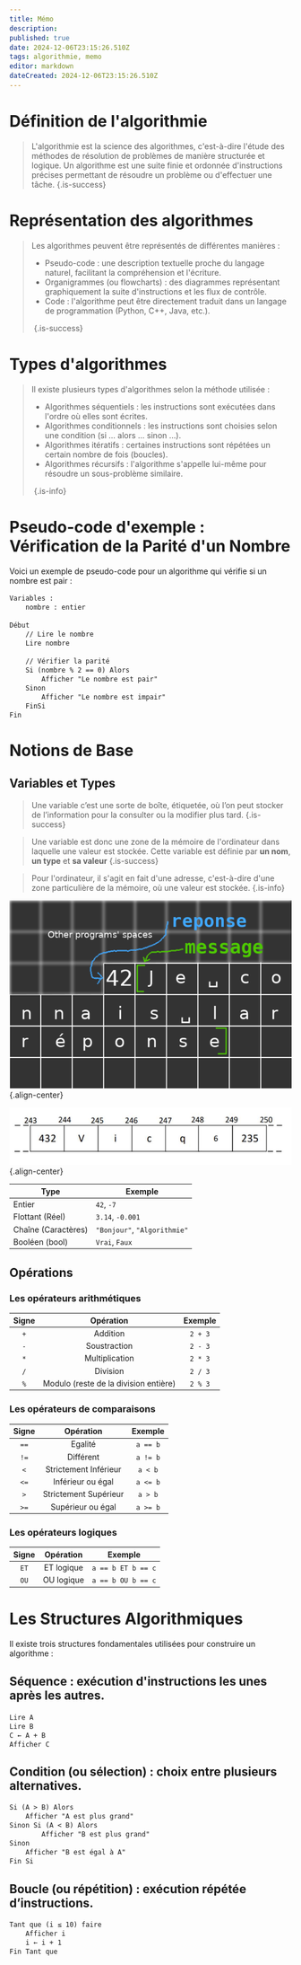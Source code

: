 ```yaml
---
title: Mémo
description: 
published: true
date: 2024-12-06T23:15:26.510Z
tags: algorithmie, memo
editor: markdown
dateCreated: 2024-12-06T23:15:26.510Z
---
```


# Définition de l'algorithmie
> L'algorithmie est la science des algorithmes, c'est-à-dire l'étude des méthodes de résolution de problèmes de manière structurée et logique. Un algorithme est une suite finie et ordonnée d'instructions précises permettant de résoudre un problème ou d'effectuer une tâche.
{.is-success}


# Représentation des algorithmes
> Les algorithmes peuvent être représentés de différentes manières :
> 
> - Pseudo-code : une description textuelle proche du langage naturel, facilitant la compréhension et l'écriture.
> - Organigrammes (ou flowcharts) : des diagrammes représentant graphiquement la suite d'instructions et les flux de contrôle.
> - Code : l'algorithme peut être directement traduit dans un langage de programmation (Python, C++, Java, etc.).
> 
> ‎
{.is-success}

# Types d'algorithmes
> Il existe plusieurs types d'algorithmes selon la méthode utilisée :
> 
> - Algorithmes séquentiels : les instructions sont exécutées dans l'ordre où elles sont écrites.
> - Algorithmes conditionnels : les instructions sont choisies selon une condition (si ... alors ... sinon ...).
> - Algorithmes itératifs : certaines instructions sont répétées un certain nombre de fois (boucles).
> - Algorithmes récursifs : l'algorithme s'appelle lui-même pour résoudre un sous-problème similaire.
> 
> ‎
{.is-info}




<!-- # Complexité des algorithmes
La complexité d'un algorithme mesure la quantité de ressources (temps et mémoire) qu'il nécessite pour résoudre un problème. Il existe deux types principaux de complexité :

Complexité temporelle : le temps d'exécution par rapport à la taille de l'entrée.
Complexité spatiale : la quantité de mémoire requise par rapport à la taille de l'entrée.
La notation Big-O est utilisée pour exprimer la complexité en fonction de la taille de l'entrée :

O(1) : Complexité constante.
O(n) : Complexité linéaire.
O(n²) : Complexité quadratique.
O(log n) : Complexité logarithmique.
O(n log n) : Complexité quasi-linéaire.

# Structures de données courantes
Les algorithmes travaillent souvent avec des structures de données. Quelques-unes des structures les plus courantes :

Tableaux (array) : contiennent des éléments de même type, accessibles par leur index.
Listes chaînées (linked list) : chaque élément contient une référence vers l'élément suivant.
Piles (stack) : structure LIFO (Last In, First Out).
Files (queue) : structure FIFO (First In, First Out).
Arbres (tree) : structure hiérarchique avec des nœuds connectés par des arêtes.
Graphes (graph) : ensemble de nœuds reliés par des arêtes, avec ou sans orientation.

# Exemples d'algorithmes célèbres
Tri : Tri à bulles (bubble sort), Tri rapide (quick sort), Tri fusion (merge sort).
Recherche : Recherche linéaire, Recherche dichotomique (ou binaire).
Parcours de graphes : Parcours en largeur (BFS), Parcours en profondeur (DFS).
Algorithmes de plus court chemin : Dijkstra, Bellman-Ford. -->

# Pseudo-code d'exemple : Vérification de la Parité d'un Nombre
Voici un exemple de pseudo-code pour un algorithme qui vérifie si un nombre est pair :

```arduino
Variables :
	nombre : entier
  
Début
    // Lire le nombre
    Lire nombre

    // Vérifier la parité
    Si (nombre % 2 == 0) Alors
        Afficher "Le nombre est pair"
    Sinon
        Afficher "Le nombre est impair"
    FinSi
Fin

```

# Notions de Base
## Variables et Types
> Une variable c’est une sorte de boîte, étiquetée, où l’on peut stocker de l’information pour la consulter ou la modifier plus tard.
{.is-success}

> Une variable est donc une zone de la mémoire de l'ordinateur dans laquelle une valeur est stockée. Cette variable est définie par **un nom**, **un type** et **sa valeur**
{.is-success}

> Pour l'ordinateur, il s'agit en fait d'une adresse, c'est-à-dire d'une zone particulière de la mémoire, où une valeur est stockée.
{.is-info}

![memory2.png](/images/python/memory2.png){.align-center}

![schema_memoire_ram_avec_donnees.jpg](/images/python/schema_memoire_ram_avec_donnees.jpg){.align-center}

<center>

| Type               | Exemple                     |
|--------------------|-----------------------------|
| Entier       			 | `42`, `-7`                  |
| Flottant (Réel)    | `3.14`, `-0.001`            |
| Chaîne (Caractères)| `"Bonjour"`, `"Algorithmie"`|
| Booléen (bool)     | `Vrai`, `Faux`              |

</center>

## Opérations

### Les opérateurs arithmétiques

<center>
  
| Signe |               Opération               |Exemple|
| :---: | :-----------------------------------: |:-----:|
|  `+`  |               Addition                |`2 + 3`|
|  `-`  |             Soustraction              |`2 - 3`|
|  `*`  |            Multiplication             |`2 * 3`|
|  `/`  |               Division                |`2 / 3`|
|  `%`  | Modulo (reste de la division entière) |`2 % 3`|
  
</center>

### Les opérateurs de comparaisons

<center>
  
| Signe |          Opération           |Exemple|
| :---: | :--------------------------: |:-----:|
| `==`  |           Egalité            |`a == b`|
| `!=`  |          Différent           |`a != b`|
|  `<`  |    Strictement Inférieur     |`a < b`|
| `<=`  |      Inférieur ou égal       |`a <= b`|
|  `>`  |    Strictement Supérieur     |`a > b`|
| `>=`  |      Supérieur ou égal       |`a >= b`|
  
</center>

### Les opérateurs logiques

<center>
  
|   Signe    |      Opération      |Exemple|
| :--------: | :-----------------: |:-----:|
| `ET` |     ET logique      | `a == b ET b == c`|
| `OU`  |     OU logique      |`a == b OU b == c`|
  
</center>

# Les Structures Algorithmiques
Il existe trois structures fondamentales utilisées pour construire un algorithme :

## Séquence : exécution d'instructions les unes après les autres.

```arduino
Lire A
Lire B
C ← A + B
Afficher C
```

## Condition (ou sélection) : choix entre plusieurs alternatives.

```arduino
Si (A > B) Alors
    Afficher "A est plus grand"
Sinon Si (A < B) Alors
		Afficher "B est plus grand"
Sinon
    Afficher "B est égal à A"
Fin Si
```

## Boucle (ou répétition) : exécution répétée d’instructions.

```arduino
Tant que (i ≤ 10) faire
    Afficher i
    i ← i + 1
Fin Tant que
```